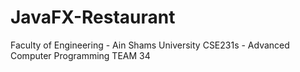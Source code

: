 # JavaFX-Restaurant
Faculty of Engineering - Ain Shams University
CSE231s - Advanced Computer Programming
TEAM 34
